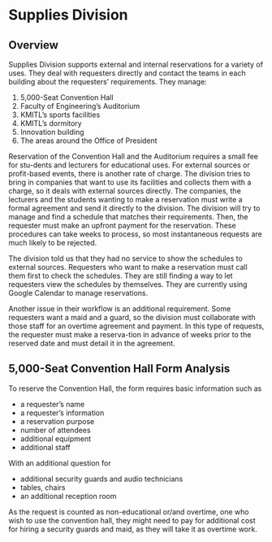 # Supplies Division
## Overview
Supplies Division supports external and internal reservations for a variety of uses. They deal with requesters directly and contact the teams in each building about the requesters’ requirements. They manage:
1.	5,000-Seat Convention Hall
2.	Faculty of Engineering’s Auditorium
3.	KMITL’s sports facilities
4.	KMITL’s dormitory
5.	Innovation building
6.	The areas around the Office of President

Reservation of the Convention Hall and the Auditorium requires a small fee for stu-dents and lecturers for educational uses. For external sources or profit-based events, there is another rate of charge.
The division tries to bring in companies that want to use its facilities and collects them with a charge, so it deals with external sources directly. The companies, the lecturers and the students wanting to make a reservation must write a formal agreement and send it directly to the division. The division will try to manage and find a schedule that matches their requirements. Then, the requester must make an upfront payment for the reservation. These procedures can take weeks to process, so most instantaneous requests are much likely to be rejected.

The division told us that they had no service to show the schedules to external sources. Requesters who want to make a reservation must call them first to check the schedules. They are still finding a way to let requesters view the schedules by themselves. They are currently using Google Calendar to manage reservations.

Another issue in their workflow is an additional requirement. Some requesters want a maid and a guard, so the division must collaborate with those staff for an overtime agreement and payment. In this type of requests, the requester must make a reserva-tion in advance of weeks prior to the reserved date and must detail it in the agreement.

## 5,000-Seat Convention Hall Form Analysis
To reserve the Convention Hall, the form requires basic information such as
-	a requester’s name
-	a requester’s information
-	a reservation purpose
-	number of attendees
-	additional equipment
-	additional staff

With an additional question for
-	additional security guards and audio technicians
-	tables, chairs
-	an additional reception room

As the request is counted as non-educational or/and overtime, one who wish to use the convention hall, they might need to pay for additional cost for hiring a security guards and maid, as they will take it as overtime work.

